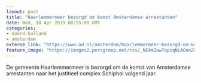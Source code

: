```yaml
---
layout: post
title: "Haarlemmermeer bezorgd om komst Amsterdamse arrestanten"
date: Wed, 10 Apr 2019 08:55:00 GMT
categories: 
- noord-holland 
- amsterdam 
externe_link: "https://www.ad.nl/amsterdam/haarlemmermeer-bezorgd-om-komst-amsterdamse-arrestanten~a207dfbe/"
feature_image: "https://images2.persgroep.net/rcs/_NE4mZwwTopiqNLAOenZayqVfh8/diocontent/145226704/_fitwidth/400/?appId=21791a8992982cd8da851550a453bd7f&quality=0.7"
---
```


De gemeente Haarlemmermeer is bezorgd om de komst van Amsterdamse arrestanten naar het justitieel complex Schiphol volgend jaar.
